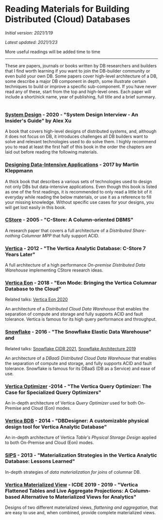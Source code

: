 # Reading Materials for Building Distributed (Cloud) Databases

_Initial version: 2021/1/19_

_Latest updated: 2021/1/23_

More useful readings will be added time to time

--------------------------------------

These are papers, journals or books written by DB researchers and builders that I find worth learning if you want to join the DB-builder community or even build your own DB. Some papers cover high-level architecture of a DB, some describe a major DB component in depth, some illustrate certain techniques to build or improve a specific sub-component. If you have never read any of these, start from the top and high-level ones. Each paper will include a short/nick name, year of publishing, full title and a brief summary.
<br>
<br>


### [System Design](https://www.amazon.com/System-Design-Interview-Insiders-Guide-ebook/dp/B08B3FWYBX) - 2020 - "System Design Interview - An Insider's Guide" by Alex Xu
A book that covers high-level designs of distributed systems, and, although it does not focus on DB, it introduces challenges all DB builders want to solve and relevant technologies used to do solve them. I highly recommend you to read at least the first half of this book in the order the chapters are laid out before reading the following materials.

### [Designing Data-Intensive Applications](https://www.amazon.com/Designing-Data-Intensive-Applications-Reliable-Maintainable/dp/1449373321) - 2017 by Martin Kleppmann
A thick book that describes a various sets of technologies used to design not only DBs but data-intensive applications. Even though this book is listed as one of the first readings, it is recommended to only read a little bit of it everyday while reading the below materials, or use it as a reference to fill your missing knowledge. Without specific use cases for your designs, you will get lost easily in this book.


### [CStore](https://web.archive.org/web/20100619191833/http://db.lcs.mit.edu/projects/cstore/vldb.pf) - 2005 - "C-Store: A Column-oriented DBMS"
A research paper that covers a full architecture of a *Distributed Share-nothing Columnar MPP* that fully support ACID.

### [Vertica](https://vldb.org/pvldb/vol5/p1790_andrewlamb_vldb2012.pdf) - 2012 - "The Vertica Analytic Database: C-Store 7 Years Later"
A full architecture of a high performance *On-premise Distributed Data Warehouse* implementing CStore research ideas.

### [Vertica Eon](https://www.vertica.com/wp-content/uploads/2018/05/Vertica_EON_SIGMOD_Paper.pdf) - 2018 - "Eon Mode: Bringing the Vertica Columnar Database to the Cloud"
Related talks: [Vertica Eon 2020](https://www.thecube.net/vertica-bigdata-2020/content/Videos/GGE42drgkAHfYoFbn)

An architecture of a *Distributed Cloud Data Warehouse* that enables the separation of compute and storage and fully supports ACID and fault tolerance. Vertica is famous for its high query performance and throughput.

### [Snowflake](http://pages.cs.wisc.edu/~remzi/Classes/739/Fall2018/Papers/p215-dageville-snowflake.pdf) - 2016 - "The Snowflake Elastic Data Warehouse" and
Related talks: [Snowflake CIDR 2021](https://www.youtube.com/watch?v=0K7h7WvC6D4), [Snowflake Architecture 2019](https://www.youtube.com/watch?v=dxrEHqMFUWI)

An architecture of a *DBaaS Distributed Cloud Data Warehouse* that enables the separation of compute and storage, and fully supports ACID and fault tolerance. Snowflake is famous for its DBaaS (DB as a Service) and ease of use.

### [Vertica Optimizer](https://www.researchgate.net/profile/Nga_Tran6/publication/269306314_The_Vertica_Query_Optimizer_The_case_for_specialized_query_optimizers/links/55aeb17208aed9b7dcdda55f.pdf) -2014 - "The Vertica Query Optimizer: The Case for Specialized Query Optimizers"
An in-depth architecture of Vertica *Query Optimizer* used for both On-Premise and Cloud (Eon) modes.

### [Vertica BDB](https://ieeexplore.ieee.org/document/6816725) - 2014 - "DBDesigner: A customizable physical design tool for Vertica Analytic Database"
An in-depth architecture of Vertica *Table's Physical Storage Design* applied to both On-Premise and Cloud (Eon) modes.

### [SIPS](https://15721.courses.cs.cmu.edu/spring2019/papers/15-execution/shrinivas-icde2013.pdf) - 2013 - "Materialization Strategies in the Vertica Analytic Database: Lessons Learned"
In-depth strategies of *data materialization for joins* of columnar DB.

### [Vertica Materialized View](https://github.com/NGA-TRAN/Notes/blob/main/Papers/FlattenedTable_LiveAggregateProjecttions.pdf) - ICDE 2019 - 2019 - "Vertica Flattened Tables and Live Aggregate Projections: A Column-based Alternative to Materialized Views for Analytics"
Designs of two different materialized views, *flattening and aggregation*, that are easy to use and, when combined, provide complete materialized views.